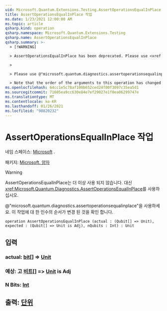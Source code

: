 ```yaml
---
uid: Microsoft.Quantum.Extensions.Testing.AssertOperationsEqualInPlace
title: AssertOperationsEqualInPlace 작업
ms.date: 1/23/2021 12:00:00 AM
ms.topic: article
qsharp.kind: operation
qsharp.namespace: Microsoft.Quantum.Extensions.Testing
qsharp.name: AssertOperationsEqualInPlace
qsharp.summary: >-
  > [!WARNING]

  > AssertOperationsEqualInPlace has been deprecated. Please use <xref:Microsoft.Quantum.Diagnostics.AssertOperationsEqualInPlace> instead.

  >

  > Please use @"microsoft.quantum.diagnostics.assertoperationsequalinplace".

  > Note that the order of the arguments to this operation has changed.
ms.openlocfilehash: 64cc1e5c78af100b652ced24f00f3097c35ea5d1
ms.sourcegitcommit: 71605ea9cc630e84e7ef29027e1f0ea06299747e
ms.translationtype: MT
ms.contentlocale: ko-KR
ms.lasthandoff: 01/26/2021
ms.locfileid: "98820232"
---
```

# <a name="assertoperationsequalinplace-operation"></a>AssertOperationsEqualInPlace 작업

네임 스페이스: [Microsoft](xref:Microsoft.Quantum.Extensions.Testing) .

패키지: [Microsoft. 양자](https://nuget.org/packages/Microsoft.Quantum.QSharp.Core)


> [!WARNING]
> AssertOperationsEqualInPlace는 더 이상 사용 되지 않습니다. 대신 <xref:Microsoft.Quantum.Diagnostics.AssertOperationsEqualInPlace>를 사용하십시오.
>
> @"microsoft.quantum.diagnostics.assertoperationsequalinplace"을 사용하세요.
> 이 작업에 대 한 인수의 순서가 변경 된 것을 확인 합니다.



```qsharp
operation AssertOperationsEqualInPlace (actual : (Qubit[] => Unit), expected : (Qubit[] => Unit is Adj), nQubits : Int) : Unit
```


## <a name="input"></a>입력

### <a name="actual--qubit--unit"></a>actual: [bit](xref:microsoft.quantum.lang-ref.qubit)[] => [Unit](xref:microsoft.quantum.lang-ref.unit) 




### <a name="expected--qubit--unit--is-adj"></a>예상: 고 [비트](xref:microsoft.quantum.lang-ref.qubit)[] => [Unit](xref:microsoft.quantum.lang-ref.unit)  is Adj




### <a name="nqubits--int"></a>N Bits: [Int](xref:microsoft.quantum.lang-ref.int)





## <a name="output--unit"></a>출력: [단위](xref:microsoft.quantum.lang-ref.unit)

